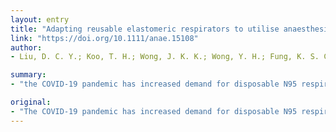 ```yaml
---
layout: entry
title: "Adapting reusable elastomeric respirators to utilise anaesthesia circuit filters using a 3D-printed adaptor; a potential alternative to address N95 shortages during the COVID-19 pandemic"
link: "https://doi.org/10.1111/anae.15108"
author:
- Liu, D. C. Y.; Koo, T. H.; Wong, J. K. K.; Wong, Y. H.; Fung, K. S. C.; Chan, Y.; Lim, H. S.

summary:
- "the COVID-19 pandemic has increased demand for disposable N95 respirators. Re-usable elastomeric respirators may provide a suitable alternative. The virus/bacterial filters used in anaesthesia circuit filters may become depleted as demand increases. A 3D-printed adaptor can be used to divert exhaled breaths through the filter."

original:
- "The COVID-19 pandemic has increased demand for disposable N95 respirators. Re-usable elastomeric respirators may provide a suitable alternative. Proprietary elastomeric respirator filters may become depleted as demand increases. An alternative may be the virus/bacterial filters used in anaesthesia circuits, if they can be adequately fitted onto the elastomeric respirators. In addition, many re-usable elastomeric respirators do not filter exhaled breaths. If used for sterile procedures, this would also require modification. We designed a 3D-printed adaptor that permits elastomeric respirators to interface with anaesthesia circuit filters and created a simple modification to divert exhaled breaths through the filter. We conducted a feasibility study evaluating the performance of our modified elastomeric respirators. A convenience sample of eight volunteers was recruited. Quantitative fit testing, respiratory rate and end-tidal carbon dioxide were recorded during fit testing exercises and after one hour of wear. All eight volunteers obtained excellent quantitative fit testing throughout the trial. The mean (SD) end-tidal carbon dioxide was 4.5 (0.5) kPa and 4.6 (0.4) kPa at baseline and after one hour of wear (p = 0.148). The mean (SD) respiratory rate was 16 (4) breaths.min-1 and 17 (3) breaths.min-1 at baseline and after one hour of wear (p = 0.435). Four of eight subjects self-reported discomfort; two reported facial pressure, one reported exhalation resistance and one reported transient dizziness on exertion. Reusable elastomeric respirators to utilise anaesthesia circuit filters through a 3D-printed adaptor may be a potential alternative to disposable N95 respirators during the COVID-19 pandemic."
---
```


